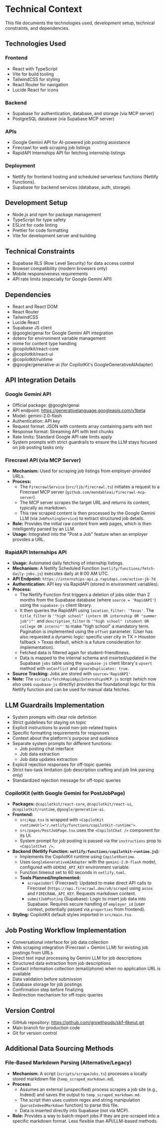 # Technical Context

This file documents the technologies used, development setup, technical constraints, and dependencies.

## Technologies Used

### Frontend
- React with TypeScript
- Vite for build tooling
- TailwindCSS for styling
- React Router for navigation
- Lucide React for icons

### Backend
- Supabase for authentication, database, and storage (via MCP server)
- PostgreSQL database (via Supabase MCP server)

### APIs
- Google Gemini API for AI-powered job posting assistance
- Firecrawl for web scraping job listings
- RapidAPI Internships API for fetching internship listings

### Deployment
- Netlify for frontend hosting and scheduled serverless functions (Netlify Functions).
- Supabase for backend services (database, auth, storage).

## Development Setup
- Node.js and npm for package management
- TypeScript for type safety
- ESLint for code linting
- Prettier for code formatting
- Vite for development server and building

## Technical Constraints
- Supabase RLS (Row Level Security) for data access control
- Browser compatibility (modern browsers only)
- Mobile responsiveness requirements
- API rate limits (especially for Google Gemini API)

## Dependencies
- React and React DOM
- React Router
- TailwindCSS
- Lucide React
- Supabase JS client
- @google/genai for Google Gemini API integration
- dotenv for environment variable management
- mime for content type handling
- @copilotkit/react-core
- @copilotkit/react-ui
- @copilotkit/runtime
- @google/generative-ai (for CopilotKit's GoogleGenerativeAIAdapter)

## API Integration Details

### Google Gemini API
- Official package: @google/genai
- API endpoint: https://generativelanguage.googleapis.com/v1beta
- Model: gemini-2.0-flash
- Authentication: API key
- Request format: JSON with contents array containing parts with text
- Response format: Streaming API with text chunks
- Rate limits: Standard Google API rate limits apply
- System prompts with strict guardrails to ensure the LLM stays focused on job posting tasks only

### Firecrawl API (via MCP Server)
- **Mechanism:** Used for scraping job listings from employer-provided URLs.
- **Process:**
    - The `FirecrawlService` (`src/lib/firecrawl.ts`) initiates a request to a Firecrawl MCP server (`github.com/mendableai/firecrawl-mcp-server`).
    - The MCP server scrapes the target URL and returns its content, typically as markdown.
    - This raw scraped content is then processed by the Google Gemini LLM (via `JobPostingService`) to extract structured job details.
- **Role:** Provides the initial raw content from web pages, which is then intelligently parsed by an LLM.
- **Usage:** Integrated into the "Post a Job" feature when an employer provides a URL.

### RapidAPI Internships API
- **Usage:** Automated daily fetching of internship listings.
- **Mechanism:** A Netlify Scheduled Function (`netlify/functions/fetch-daily-jobs.js`) executes daily at 8:00 AM UTC.
- **API Endpoint:** `https://internships-api.p.rapidapi.com/active-jb-7d`
- **Authentication:** API key via RapidAPI (stored in environment variables).
- **Process:**
    - The Netlify Function first triggers a deletion of jobs older than 2 months from the Supabase database (where `source = 'RapidAPI'`) using the `supabase-js` client library.
    - It then queries the RapidAPI using `location_filter: 'Texas'`. The `title_filter` is `'"high school" (intern OR internship OR "summer job")"'` and `description_filter` is `'"high school" (student OR college OR intern)"'` to make "high school" a mandatory term. Pagination is implemented using the `offset` parameter. (User has also requested a dynamic logic: specific user city in TX > Houston fallback > Texas default, which is a future consideration for implementation).
    - Fetched data is filtered again for student-friendliness.
    - Data is mapped to the internal schema and inserted/updated in the Supabase `jobs` table using the `supabase-js` client library's `upsert` method with `onConflict` and `ignoreDuplicates: true`.
- **Source Tracking:** Jobs are stored with `source='RapidAPI'`.
- **Note:** The `scripts/fetchRapidApiInternshipsMCP.js` script (which now also uses `supabase-js` directly) provides the foundational logic for this Netlify function and can be used for manual data fetches.

## LLM Guardrails Implementation
- System prompts with clear role definition
- Strict guidelines for staying on topic
- Explicit instructions to avoid non-job-related topics
- Specific formatting requirements for responses
- Context about the platform's purpose and audience
- Separate system prompts for different functions:
  - Job posting chat interface
  - Job data extraction
  - Job data updates extraction
- Explicit rejection responses for off-topic queries
- Strict two-task limitation (job description crafting and job link parsing only)
- Standardized rejection message for off-topic queries

### CopilotKit (with Google Gemini for PostJobPage)
- **Packages:** `@copilotkit/react-core`, `@copilotkit/react-ui`, `@copilotkit/runtime`, `@google/generative-ai`.
- **Frontend:**
    - `src/App.tsx` is wrapped with `<CopilotKit runtimeUrl="/.netlify/functions/copilotkit-runtime">`.
    - `src/pages/PostJobPage.tsx` uses the `<CopilotChat />` component for its UI.
    - System prompt for job posting is passed via the `instructions` prop to `<CopilotChat />`.
- **Backend (Netlify Function: `netlify/functions/copilotkit-runtime.js`):**
    - Implements the CopilotKit runtime using `CopilotRuntime`.
    - Uses `GoogleGenerativeAIAdapter` with the `gemini-2.0-flash` model, configured with `GEMINI_API_KEY` environment variable.
    - Function timeout set to 60 seconds in `netlify.toml`.
    - **Tools Planned/Implemented:**
        - `scrapeJobUrl` (Firecrawl): Updated to make direct API calls to Firecrawl (`https://api.firecrawl.dev/v0/scrape`) using `axios` and `FIRECRAWL_API_KEY`. Requests markdown content.
        - `submitJobPosting` (Supabase): Logic to insert job data into Supabase. Requires secure handling of `employer_id` (user context, potentially passed via `properties` from frontend).
- **Styling:** CopilotKit default styles imported in `src/main.tsx`.

## Job Posting Workflow Implementation
- Conversational interface for job data collection
- Web scraping integration (Firecrawl + Gemini LLM) for existing job postings from URLs
- Direct text input processing by Gemini LLM for job descriptions
- Structured data extraction from job descriptions
- Contact information collection (email/phone) when no application URL is available
- Data validation before submission
- Database storage for job postings
- Confirmation step before finalizing
- Redirection mechanism for off-topic queries

## Version Control
- GitHub repository: https://github.com/growthpods/sb1-6kejut.git
- Main branch for production code
- Git for version control

## Additional Data Sourcing Methods

### File-Based Markdown Parsing (Alternative/Legacy)
- **Mechanism:** A script (`scripts/scrapeJobs.ts`) processes a locally stored markdown file (`temp_scraped_markdown.md`).
- **Process:**
    - Assumes an external (unspecified) process scrapes a job site (e.g., Indeed) and saves the output to `temp_scraped_markdown.md`.
    - The script then uses custom regex and string manipulation (`parseIndeedMarkdown` function) to parse this file.
    - Data is inserted directly into Supabase (not via MCP).
- **Role:** Provides a way to batch-import jobs if they are pre-scraped into a specific markdown format. Less flexible than API/LLM-based methods.
